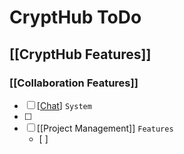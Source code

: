 # CryptHub ToDo

## [[CryptHub Features]]
### [[Collaboration Features]]
- [ ] [[Chat]] `System`
- [ ] 
- [ ] [[Project Management]] `Features`
  - [ ] 




[//begin]: # "Autogenerated link references for markdown compatibility"
[Chat]: <../../docs/Projects/CryptHub Platform/CryptHub Features/Chat.md> "Chat"
[//end]: # "Autogenerated link references"
